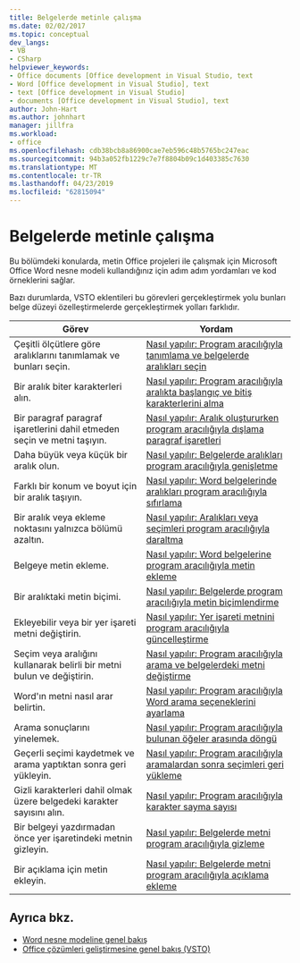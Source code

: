 ```yaml
---
title: Belgelerde metinle çalışma
ms.date: 02/02/2017
ms.topic: conceptual
dev_langs:
- VB
- CSharp
helpviewer_keywords:
- Office documents [Office development in Visual Studio, text
- Word [Office development in Visual Studio], text
- text [Office development in Visual Studio]
- documents [Office development in Visual Studio], text
author: John-Hart
ms.author: johnhart
manager: jillfra
ms.workload:
- office
ms.openlocfilehash: cdb38bcb8a86900cae7eb596c48b5765bc247eac
ms.sourcegitcommit: 94b3a052fb1229c7e7f8804b09c1d403385c7630
ms.translationtype: MT
ms.contentlocale: tr-TR
ms.lasthandoff: 04/23/2019
ms.locfileid: "62815094"
---
```

# <a name="work-with-text-in-documents"></a>Belgelerde metinle çalışma
  Bu bölümdeki konularda, metin Office projeleri ile çalışmak için Microsoft Office Word nesne modeli kullandığınız için adım adım yordamları ve kod örneklerini sağlar.

 Bazı durumlarda, VSTO eklentileri bu görevleri gerçekleştirmek yolu bunları belge düzeyi özelleştirmelerde gerçekleştirmek yolları farklıdır.

|Görev|Yordam|
|----------|---------------|
|Çeşitli ölçütlere göre aralıklarını tanımlamak ve bunları seçin.|[Nasıl yapılır: Program aracılığıyla tanımlama ve belgelerde aralıkları seçin](../vsto/how-to-programmatically-define-and-select-ranges-in-documents.md)|
|Bir aralık biter karakterleri alın.|[Nasıl yapılır: Program aracılığıyla aralıkta başlangıç ve bitiş karakterlerini alma](../vsto/how-to-programmatically-retrieve-start-and-end-characters-in-ranges.md)|
|Bir paragraf paragraf işaretlerini dahil etmeden seçin ve metni taşıyın.|[Nasıl yapılır: Aralık oluştururken program aracılığıyla dışlama paragraf işaretleri](../vsto/how-to-programmatically-exclude-paragraph-marks-when-creating-ranges.md)|
|Daha büyük veya küçük bir aralık olun.|[Nasıl yapılır: Belgelerde aralıkları program aracılığıyla genişletme](../vsto/how-to-programmatically-extend-ranges-in-documents.md)|
|Farklı bir konum ve boyut için bir aralık taşıyın.|[Nasıl yapılır: Word belgelerinde aralıkları program aracılığıyla sıfırlama](../vsto/how-to-programmatically-reset-ranges-in-word-documents.md)|
|Bir aralık veya ekleme noktasını yalnızca bölümü azaltın.|[Nasıl yapılır: Aralıkları veya seçimleri program aracılığıyla daraltma](../vsto/how-to-programmatically-collapse-ranges-or-selections-in-documents.md)|
|Belgeye metin ekleme.|[Nasıl yapılır: Word belgelerine program aracılığıyla metin ekleme](../vsto/how-to-programmatically-insert-text-into-word-documents.md)|
|Bir aralıktaki metin biçimi.|[Nasıl yapılır: Belgelerde program aracılığıyla metin biçimlendirme](../vsto/how-to-programmatically-format-text-in-documents.md)|
|Ekleyebilir veya bir yer işareti metni değiştirin.|[Nasıl yapılır: Yer işareti metnini program aracılığıyla güncelleştirme](../vsto/how-to-programmatically-update-bookmark-text.md)|
|Seçim veya aralığını kullanarak belirli bir metni bulun ve değiştirin.|[Nasıl yapılır: Program aracılığıyla arama ve belgelerdeki metni değiştirme](../vsto/how-to-programmatically-search-for-and-replace-text-in-documents.md)|
|Word'ın metni nasıl arar belirtin.|[Nasıl yapılır: Program aracılığıyla Word arama seçeneklerini ayarlama](../vsto/how-to-programmatically-set-search-options-in-word.md)|
|Arama sonuçlarını yinelemek.|[Nasıl yapılır: Program aracılığıyla bulunan öğeler arasında döngü](../vsto/how-to-programmatically-loop-through-found-items-in-documents.md)|
|Geçerli seçimi kaydetmek ve arama yaptıktan sonra geri yükleyin.|[Nasıl yapılır: Program aracılığıyla aramalardan sonra seçimleri geri yükleme](../vsto/how-to-programmatically-restore-selections-after-searches.md)|
|Gizli karakterleri dahil olmak üzere belgedeki karakter sayısını alın.|[Nasıl yapılır: Program aracılığıyla karakter sayma sayısı](../vsto/how-to-programmatically-count-characters-in-documents.md)|
|Bir belgeyi yazdırmadan önce yer işaretindeki metnin gizleyin.|[Nasıl yapılır: Belgelerde metni program aracılığıyla gizleme](../vsto/how-to-programmatically-hide-text-in-documents.md)|
|Bir açıklama için metin ekleyin.|[Nasıl yapılır: Belgelerde metni program aracılığıyla açıklama ekleme](../vsto/how-to-programmatically-add-comments-to-text-in-documents.md)|

## <a name="see-also"></a>Ayrıca bkz.
- [Word nesne modeline genel bakış](../vsto/word-object-model-overview.md)
- [Office çözümleri geliştirmesine genel bakış &#40;VSTO&#41;](../vsto/office-solutions-development-overview-vsto.md)
